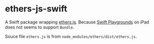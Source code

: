 # ethers-js-swift

A Swift package wrapping [ethers.js](https://github.com/ethers-io/ethers.js). Because [Swift Playgrounds](https://apps.apple.com/app/id908519492) on iPad does not seems to support `Bundle`.

Souce file `ethers.js` is from `node_modules/ethers/dist/ethers.js`.
